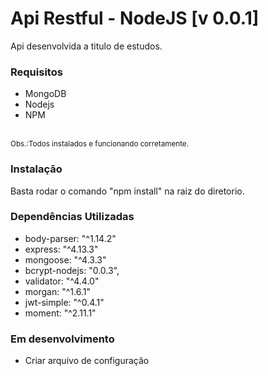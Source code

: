 <h1>Api Restful - NodeJS [v 0.0.1]</h1>

<p>Api desenvolvida a titulo de estudos.</p>

<h3>Requisitos</h3>
<ul>
    <li>MongoDB</li>
    <li>Nodejs</li>
    <li>NPM</li>
</ul>
<br/>
<small>Obs.:Todos instalados e funcionando corretamente.</small>


<h3>Instalação</h3>
<p>Basta rodar o comando "npm install" na raiz do diretorio.</p>

<h3>Dependências Utilizadas</h3>

<ul>
	<li>body-parser: "^1.14.2"</li>
    <li>express: "^4.13.3"</li>
    <li>mongoose: "^4.3.3"</li>
    <li>bcrypt-nodejs: "0.0.3",</li>
    <li>validator: "^4.4.0"</li>
    <li>morgan: "^1.6.1"</li>
    <li>jwt-simple: "^0.4.1"</li>
    <li>moment: "^2.11.1"</li>
</ul>


<h3>Em desenvolvimento</h3>
<ul>
    <li>Criar arquivo de configuração</li>
</ul>